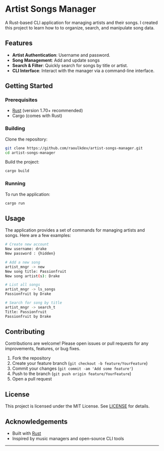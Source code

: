 # Artist Songs Manager

A Rust-based CLI application for managing artists and their songs. I created this project to learn how to to organize, search, and manipulate song data.

## Features

- **Artist Authentication**: Username and password.
- **Song Management**: Add and update songs
- **Search & Filter**: Quickly search for songs by title or artist.
- **CLI Interface**: Interact with the manager via a command-line interface.

## Getting Started

### Prerequisites

- [Rust](https://www.rust-lang.org/tools/install) (version 1.70+ recommended)
- Cargo (comes with Rust)

### Building

Clone the repository:

```sh
git clone https://github.com/raoulkdev/artist-songs-manager.git
cd artist-songs-manager
```

Build the project:

```sh
cargo build
```

### Running

To run the application:

```sh
cargo run
```

## Usage

The application provides a set of commands for managing artists and songs. Here are a few examples:

```sh
# Create new account
New username: drake
New password : {hidden}

# Add a new song
artist_mngr -> new
New song title: Passionfruit
New song artist(s): Drake

# List all songs
artist_mngr -> ls_songs
Passionfruit by Drake

# Search for song by title
artist_mngr -> search_t
Title: Passionfruit
Passionfruit by Drake

```


## Contributing

Contributions are welcome! Please open issues or pull requests for any improvements, features, or bug fixes.

1. Fork the repository
2. Create your feature branch (`git checkout -b feature/YourFeature`)
3. Commit your changes (`git commit -am 'Add some feature'`)
4. Push to the branch (`git push origin feature/YourFeature`)
5. Open a pull request

## License

This project is licensed under the MIT License. See [LICENSE](LICENSE) for details.

## Acknowledgements

- Built with [Rust](https://www.rust-lang.org/)
- Inspired by music managers and open-source CLI tools

---

